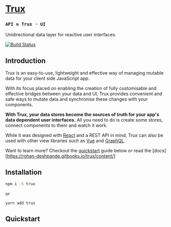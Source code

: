 # [Trux](https://github.com/rohan-deshpande/trux)

### `API ⇆ Trux ➝ UI`

Unidirectional data layer for reactive user interfaces.

[![Build Status](https://travis-ci.org/rohan-deshpande/trux.svg?branch=feature/es6)](https://travis-ci.org/rohan-deshpande/trux)

## Introduction

Trux is an easy-to-use, lightweight and effective way of managing mutable data for your client side JavaScript app.

With its focus placed on enabling the creation of fully customisable and effective bridges between your data and UI, Trux provides convenient and safe ways to mutate data and synchronise these changes with your components.

**With Trux, your data stores become the sources of truth for your app's data dependent user interfaces.** All you need to do is create some stores, connect components to them and watch it work.

While it was designed with [React](https://facebook.github.io/react/) and a REST API in mind, Trux can also be used with other view libraries such as [Vue](https://vuejs.org/
) and [GraphQL](http://graphql.org/).

Want to learn more? Checkout the [quickstart](#quickstart) guide below or read the [docs][https://rohan-deshpande.gitbooks.io/trux/content/]

## Installation

```bash
npm i -S trux
```

or

```bash
yarn add trux
```

## Quickstart
